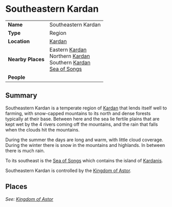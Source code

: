 # Southeastern Kardan

|||
| --- | --- |
| **Name** | Southeastern Kardan | place.4
| **Type** | Region |
| **Location** | [Kardan](../topography/continents-islands/kardan.md) |
| **Nearby Places** | Eastern [Kardan](../topography/continents-islands/kardan.md)<br>Northern [Kardan](../topography/continents-islands/kardan.md)<br>Southern [Kardan](../topography/continents-islands/kardan.md)<br>[Sea of Songs](../topography/seas-oceans/sea-of-songs.md) |
| **People** | |

## Summary

Southeastern Kardan is a temperate region of [Kardan](../topography/continents-islands/kardan.md) that lends itself well to farming, with snow-capped mountains to its north and dense forests typically at their base. Between here and the sea lie fertile plains that are kept wet by the 4 rivers coming off the mountains, and the rain that falls when the clouds hit the mountains.

During the summer the days are long and warm, with little cloud coverage. During the winter there is snow in the mountains and highlands. In between there is much rain.

To its southeast is the [Sea of Songs](../topography/seas-oceans/sea-of-songs.md) which contains the island of [Kardanis](../topography/continents-islands/kardanis.md).

Southeastern Kardan is controlled by the [Kingdom of Astor](../../civilisations/kingdom-of-astor/kingdom-of-astor.md).

## Places

*See: [Kingdom of Astor](../../civilisations/kingdom-of-astor/kingdom-of-astor.md)*
